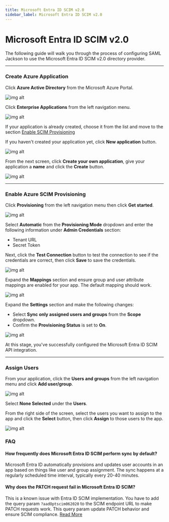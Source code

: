 ```yaml
---
title: Microsoft Entra ID SCIM v2.0
sidebar_label: Microsoft Entra ID SCIM v2.0
---
```


# Microsoft Entra ID SCIM v2.0

The following guide will walk you through the process of configuring SAML Jackson to use the Microsoft Entra ID SCIM v2.0 directory provider.

---

### Create Azure Application

Click **Azure Active Directory** from the Microsoft Azure Portal.

![img alt](/images/docs/jackson/dsync-providers/azure/1.png)

Click **Enterprise Applications** from the left navigation menu.

![img alt](/images/docs/jackson/dsync-providers/azure/2.png)

If your application is already created, choose it from the list and move to the section [Enable SCIM Provisioning](#enable-azure-scim-provisioning)

If you haven't created your application yet, click **New application** button.

![img alt](/images/docs/jackson/dsync-providers/azure/9.png)

From the next screen, click **Create your own application**, give your application a **name** and click the **Create** button.

![img alt](/images/docs/jackson/dsync-providers/azure/3.png)

---

### Enable Azure SCIM Provisioning

Click **Provisioning** from the left navigation menu then click **Get started**.

![img alt](/images/docs/jackson/dsync-providers/azure/4.png)

Select **Automatic** from the **Provisioning Mode** dropdown and enter the following information under **Admin Credentials** section:

- Tenant URL
- Secret Token

Next, click the **Test Connection** button to test the connection to see if the credentials are correct, then click **Save** to save the credentials.

![img alt](/images/docs/jackson/dsync-providers/azure/5.png)

Expand the **Mappings** section and ensure group and user attribute mappings are enabled for your app. The default mapping should work.

![img alt](/images/docs/jackson/dsync-providers/azure/7.png)

Expand the **Settings** section and make the following changes:

- Select **Sync only assigned users and groups** from the **Scope** dropdown.
- Confirm the **Provisioning Status** is set to **On**.

![img alt](/images/docs/jackson/dsync-providers/azure/8.png)

At this stage, you've successfully configured the Microsoft Entra ID SCIM API integration.

---

### Assign Users

From your application, click the **Users and groups** from the left navigation menu and click **Add user/group**.

![img alt](/images/docs/jackson/dsync-providers/azure/11.png)

Select **None Selected** under the **Users**.

From the right side of the screen, select the users you want to assign to the app and click the **Select** button, then click **Assign** to those users to the app.

![img alt](/images/docs/jackson/dsync-providers/azure/12.png)

### FAQ

#### How frequently does Microsoft Entra ID SCIM perform sync by default?

Microsoft Entra ID automatically provisions and updates user accounts in an app based on things like user and group assignment. The sync happens at a regularly scheduled time interval, typically every 20-40 minutes.

#### Why does the PATCH request fail in Microsoft Entra ID SCIM?

This is a known issue with Entra ID SCIM implementation. You have to add the query param `?aadOptscim062020` to the SCIM endpoint URL to make PATCH requests work. This query param update PATCH behavior and ensure SCIM compliance. [Read More](https://learn.microsoft.com/en-us/entra/identity/app-provisioning/application-provisioning-config-problem-scim-compatibility#flags-to-alter-the-scim-behavior)
